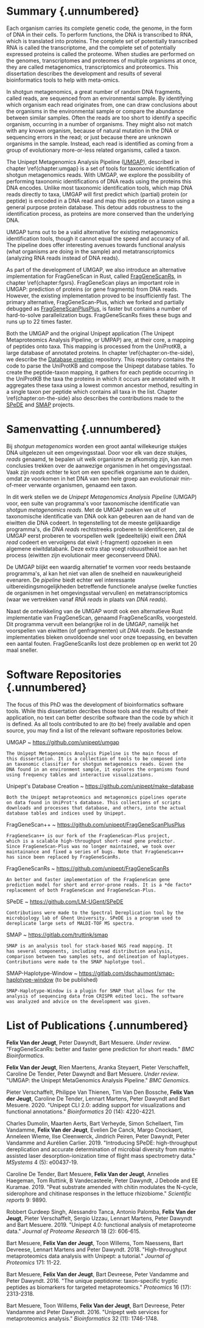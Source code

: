 # Summary {.unnumbered}

Each organism carries its complete genetic code, the genome, in the form
of DNA in their cells. To perform functions, the DNA is transcribed to
RNA, which is translated into proteins. The complete set of potentially
transcribed RNA is called the transcriptome, and the complete set of
potentially expressed proteins is called the proteome. When studies
are performed on the genomes, transcriptomes and proteomes of multiple
organisms at once, they are called metagenomics, transcriptomics and
proteomics. This dissertation describes the development and results of
several bioinformatics tools to help with meta-omics.

In shotgun metagenomics, a great number of random DNA fragments, called
reads, are sequenced from an environmental sample. By identifying which
organism each read originates from, one can draw conclusions about
the organisms in the environmental sample or compare the abundance
between similar samples. Often the reads are too short to identify a
specific organism, occurring in a number of organisms. They might also
not match with any known organism, because of natural mutation in the
DNA or sequencing errors in the read; or just because there are unknown
organisms in the sample. Instead, each read is identified as coming from
a group of evolutionary more-or-less related organisms, called a taxon.

The Unipept Metagenomics Analysis Pipeline ([UMGAP][sum-umgap]),
described in chapter \ref{chapter:umgap} is a set of tools for taxonomic
identification of shotgun metagenomics reads. With UMGAP, we explore the
possibility of performing taxonomic identifications of DNA reads using
the proteins this DNA encodes. Unlike most taxonomic identification
tools, which map DNA reads directly to taxa, UMGAP will first predict
which (partial) protein (or peptide) is encoded in a DNA read and map
this peptide on a taxon using a general purpose protein database. This
detour adds robustness to the identification process, as proteins are
more conserved than the underlying DNA.

[sum-umgap]: https://github.com/unipept/umgap

UMGAP turns out to be a valid alternative for existing metagenomics
identification tools, though it cannot equal the speed and accuracy
of all. The pipeline does offer interesting avenues towards
functional analysis (what organisms are doing in the sample) and
metatranscriptomics (analyzing RNA reads instead of DNA reads).

As part of the development of UMGAP, we also introduce an
alternative implementation for FragGeneScan in Rust, called
[FragGeneScanRs][sum-fgsrs], in chapter \ref{chapter:fgsrs}.
FragGeneScan plays an important role in UMGAP: prediction of
proteins (or gene fragments) from DNA reads. However, the existing
implementation proved to be insufficiently fast. The primary
alternative, FragGeneScan-Plus, which we forked and partially debugged
as [FragGeneScanPlusPlus][sum-fgs++], is faster but contains a number of
hard-to-solve parallelization bugs. FragGeneScanRs fixes these bugs and
runs up to 22 times faster.

[sum-fgsrs]: https://github.com/unipept/FragGeneScanRs
[sum-fgs++]: https://github.com/unipept/FragGeneScanPlusPlus

Both the UMGAP and the original Unipept application (The Unipept
Metaproteomics Analysis Pipeline, or UMPAP) are, at their core,
a mapping of peptides onto taxa. This mapping is processed
from the UniProtKB, a large database of annotated proteins. In
chapter \ref{chapter:on-the-side}, we describe the [Database
creation][sum-database] repository. This repository contains the code to
parse the UniProtKB and compose the Unipept database tables. To create
the peptide-taxon mapping, it gathers for each peptide occurring in
the UniProtKB the taxa the proteins in which it occurs are annotated
with. It aggregates these taxa using a lowest common ancestor method,
resulting in a single taxon per peptide which contains all taxa in the
list. Chapter \ref{chapter:on-the-side} also describes the contributions
made to the [SPeDE][sum-spede] and [SMAP][sum-smap] projects.

[sum-database]: https://github.com/unipept/make-database
[sum-spede]: https://github.com/LM-UGent/SPeDE
[sum-smap]: https://gitlab.com/truttink/smap
[sum-smap2]: https://gitlab.com/dschaumont/smap-haplotype-window

# Samenvatting {.unnumbered}

<!-- TODO translate english summary -->

Bij *shotgun metagenomics* worden een groot aantal willekeurige
stukjes DNA uitgelezen uit een omgevingsstaal. Door voor elk van deze
stukjes, *reads* genaamd, te bepalen uit welk organisme ze afkomstig
zijn, kan men conclusies trekken over de aanwezige organismen in het
omgevingsstaal. Vaak zijn *reads* echter te kort om een specifiek
organisme aan te duiden, omdat ze voorkomen in het DNA van een hele
groep aan evolutionair min-of-meer verwante organismen, genaamd een
taxon.

In dit werk stellen we de *Unipept Metagenomics Analysis Pipeline*
(UMGAP) voor, een suite van programma's voor taxonomische identificatie
van *shotgun metagenomics reads*. Met de UMGAP zoeken we uit of
taxonomische identificatie van DNA ook kan gebeuren aan de hand van de
eiwitten die DNA codeert. In tegenstelling tot de meeste gelijkaardige
programma's, die *DNA reads* rechtstreeks proberen te identificeren, zal
de UMGAP eerst proberen te voorspellen welk (gedeeltelijk) eiwit een
*DNA read* codeert en vervolgens dat eiwit (-fragment) opzoeken in een
algemene eiwitdatabank. Deze extra stap voegt robuustheid toe aan het
process (eiwitten zijn evolutionair meer geconserveerd DNA).

De UMGAP blijkt een waardig alternatief te vormen voor reeds
bestaande programma's, al kan het niet van allen de snelheid en
nauwkeurigheid evenaren. De *pipeline* biedt echter wel interessante
uitbereidingsmogelijkheden betreffende functionele analyse (welke
functies de organismen in het omgevingsstaal vervullen) en
metatranscriptomics (waar we vertrekken vanaf *RNA reads* in plaats van
*DNA reads*).

Naast de ontwikkeling van de UMGAP wordt ook een alternatieve Rust
implementatie van FragGeneScan, genaamd FragGeneScanRs, voorgesteld.
Dit programma vervult een belangrijke rol in de UMGAP, namelijk het
voorspellen van eiwitten (of genfragmenten) uit *DNA reads*. De
bestaande implementaties bleken onvoldoende snel voor onze toepassing,
en bevatten een aantal fouten. FragGeneScanRs lost deze problemen op en
werkt tot 20 maal sneller.

# Software Repositories {.unnumbered}

The focus of this PhD was the development of bioinformatics software
tools. While this dissertation decribes those tools and the results of
their application, no text can better describe software than the code
by which it is defined. As all tools contributed to are (to be) freely
available and open source, you may find a list of the relevant software
repositories below.

UMGAP
  ~ https://github.com/unipept/umgap

    The Unipept Metagenomics Analysis Pipeline is the main focus of
    this dissertation. It is a collection of tools to be composed into
    an taxonomic classifier for shotgun metagenomics reads. Given the
    DNA found in an environment sample, it explores the organisms found
    using frequency tables and interactive visualizations.

Unipept's Database Creation
  ~ https://github.com/unipept/make-database

    Both the Unipept metaproteomics and metagenomics pipelines operate
    on data found in UniProt's database. This collections of scripts
    downloads and processes that database, and others, into the actual
    database tables and indices used by Unipept.

FragGeneScan++
  ~ https://github.com/unipept/FragGeneScanPlusPlus

    FragGeneScan++ is our fork of the FragGeneScan-Plus project,
    which is a scalable high-throughput short-read gene predictor.
    Since FragGeneScan-Plus was no longer maintained, we took over
    maintainance and fixed a series of bugs. Note that FragGeneScan++
    has since been replaced by FragGeneScanRs.

FragGeneScanRs
  ~ https://github.com/unipept/FragGeneScanRs

    An better and faster implementation of the FragGeneScan gene
    prediction model for short and error-prone reads. It is a *de facto*
    replacement of both FragGeneScan and FragGeneScan-Plus.

SPeDE
  ~ https://github.com/LM-UGent/SPeDE

    Contributions were made to the Spectral Dereplication tool by the
    microbiology lab of Ghent University. SPeDE is a program used to
    dereplicate large sets of MALDI-TOF MS spectra.

SMAP
  ~ https://gitlab.com/truttink/smap

    SMAP is an analysis tool for stack-based NGS read mapping. It
    has several components, including read distribution analysis,
    comparison between two samples sets, and delineation of haplotypes.
    Contributions were made to the SMAP haplotype tool.

SMAP-Haplotype-Window
  ~ https://gitlab.com/dschaumont/smap-haplotype-window (to be published)

    SMAP-Haplotype-Window is a plugin for SMAP that allows for the
    analysis of sequencing data from CRISPR edited loci. The software
    was analyzed and advice on the development was given.

# List of Publications {.unnumbered}

**Felix Van der Jeugt**, Peter Dawyndt, Bart Mesuere. *Under review*.
"FragGeneScanRs: better and faster gene prediction for short reads."
*BMC Bioinformatics*.

**Felix Van der Jeugt**, Rien Maertens, Aranka Steyaert, Pieter
Verschaffelt, Caroline De Tender, Peter Dawyndt and Bart Mesuere. *Under
review*. "UMGAP: the Unipept MetaGenomics Analysis Pipeline." *BMC
Genomics*.

Pieter Verschaffelt, Philippe Van Thienen, Tim Van Den Bossche, **Felix
Van der Jeugt**, Caroline De Tender, Lennart Martens, Peter Dawyndt and
Bart Mesuere. 2020. "Unipept CLI 2.0: adding support for visualizations
and functional annotations." *Bioinformatics* 20 (14): 4220-4221.

Charles Dumolin, Maarten Aerts, Bart Verheyde, Simon Schellaert, Tim
Vandamme, **Felix Van der Jeugt**, Evelien De Canck, Margo Cnockaert,
Anneleen Wieme, Ilse Cleenwerck, Jindrich Peiren, Peter Dawyndt, Peter
Vandamme and Aurélien Carlier. 2019. "Introducing SPeDE: high-throughput
dereplication and accurate determination of microbial diversity from
matrix-assisted laser desorption-ionization time of flight mass
spectrometry data." *MSystems* 4 (5): e00437-19.

Caroline De Tender, Bart Mesuere, **Felix Van der Jeugt**, Annelies
Haegeman, Tom Ruttink, B Vandecasteele, Peter Dawyndt, J Debode and
EE Kuramae. 2019. "Peat substrate amended with chitin modulates the
N-cycle, siderophore and chitinase responses in the lettuce rhizobiome."
*Scientific reports* 9: 9890.

Robbert Gurdeep Singh, Alessandro Tanca, Antonio Palomba, **Felix Van
der Jeugt**, Pieter Verschaffelt, Sergio Uzzau, Lennart Martens, Peter
Dawyndt and Bart Mesuere. 2019. "Unipept 4.0: functional analysis of
metaproteome data." *Journal of Proteome Research* 18 (2): 606-615.

Bart Mesuere, **Felix Van der Jeugt**, Toon Willems, Tom Naessens, Bart
Devreese, Lennart Martens and Peter Dawyndt. 2018. "High-throughput
metaproteomics data analysis with Unipept: a tutorial." *Journal of
Proteomics* 171: 11-22.

Bart Mesuere, **Felix Van der Jeugt**, Bart Devreese, Peter Vandamme
and Peter Dawyndt. 2016. "The unique peptidome: taxon-specific tryptic
peptides as biomarkers for targeted metaproteomics." *Proteomics* 16
(17): 2313-2318.

Bart Mesuere, Toon Willems, **Felix Van der Jeugt**, Bart Devreese,
Peter Vandamme and Peter Dawyndt. 2016. "Unipept web services for
metaproteomics analysis." *Bioinformatics* 32 (11): 1746-1748.
